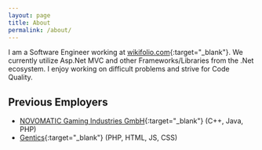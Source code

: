 ```yaml
---
layout: page
title: About
permalink: /about/
---
```


I am a Software Engineer working at [wikifolio.com](https://www.wikifolio.com){:target="_blank"}. We currently utilize Asp.Net MVC and other Frameworks/Libraries from the .Net ecosystem. I enjoy working on difficult problems and strive for Code Quality.

## Previous Employers

* [NOVOMATIC Gaming Industries GmbH](http://www.novomatic.com){:target="_blank"} (C++, Java, PHP)
* [Gentics](http://www.gentics.com/genticscms/index.de.html){:target="_blank"} (PHP, HTML, JS, CSS)